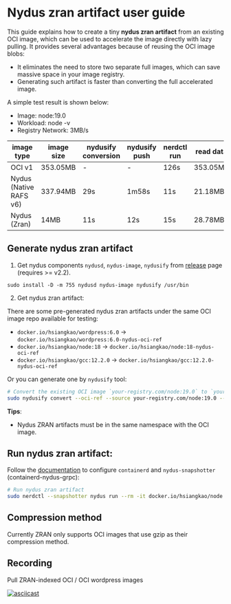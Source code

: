 # Nydus zran artifact user guide

This guide explains how to create a tiny **nydus zran artifact** from an existing OCI image, which can be used to accelerate the image directly with lazy pulling. It provides several advantages because of reusing the OCI image blobs:

- It eliminates the need to store two separate full images, which can save massive space in your image registry.
- Generating such artifact is faster than converting the full accelerated image.

A simple test result is shown below:

- Image: node:19.0
- Workload: node -v
- Registry Network: 3MB/s

| image type             | image size | nydusify conversion | nydusify push | nerdctl run | read data |
| ---------------------- | ---------- | ------------------- | ------------- | ----------- | --------- |
| OCI v1                 | 353.05MB   | -                   | -             | 126s        | 353.05MB  |
| Nydus (Native RAFS v6) | 337.94MB   | 29s                 | 1m58s         | 11s         | 21.18MB   |
| Nydus (Zran)           | 14MB       | 11s                 | 12s           | 15s         | 28.78MB   |

## Generate nydus zran artifact

1. Get nydus components `nydusd`, `nydus-image`, `nydusify` from [release](https://github.com/dragonflyoss/nydus/releases) page (requires >= v2.2).

```
sudo install -D -m 755 nydusd nydus-image nydusify /usr/bin
```

2. Get nydus zran artifact:

There are some pre-generated nydus zran artifacts under the same OCI image repo available for testing:

- `docker.io/hsiangkao/wordpress:6.0` -> `docker.io/hsiangkao/wordpress:6.0-nydus-oci-ref`
- `docker.io/hsiangkao/node:18` -> `docker.io/hsiangkao/node:18-nydus-oci-ref`
- `docker.io/hsiangkao/gcc:12.2.0` -> `docker.io/hsiangkao/gcc:12.2.0-nydus-oci-ref`

Or you can generate one by `nydusify` tool:

``` bash
# Convert the existing OCI image `your-registry.com/node:19.0` to `your-registry.com/node:19.0-nydus-oci-ref`:
sudo nydusify convert --oci-ref --source your-registry.com/node:19.0 --target your-registry.com/node:19.0-nydus-oci-ref
```

**Tips**:
- Nydus ZRAN artifacts must be in the same namespace with the OCI image.

## Run nydus zran artifact:

Follow the [documentation](https://github.com/dragonflyoss/nydus/blob/master/docs/containerd-env-setup.md) to configure `containerd` and `nydus-snapshotter` (containerd-nydus-grpc):

``` bash
# Run nydus zran artifact
sudo nerdctl --snapshotter nydus run --rm -it docker.io/hsiangkao/node:18-nydus-oci-ref node -v
```

## Compression method

Currently ZRAN only supports OCI images that use gzip as their compression method.

## Recording

Pull ZRAN-indexed OCI / OCI wordpress images

[![asciicast](https://asciinema.org/a/7IOWhUk8Rna0Ju1avcamu7T5f.svg)](https://asciinema.org/a/7IOWhUk8Rna0Ju1avcamu7T5f?speed=2)
